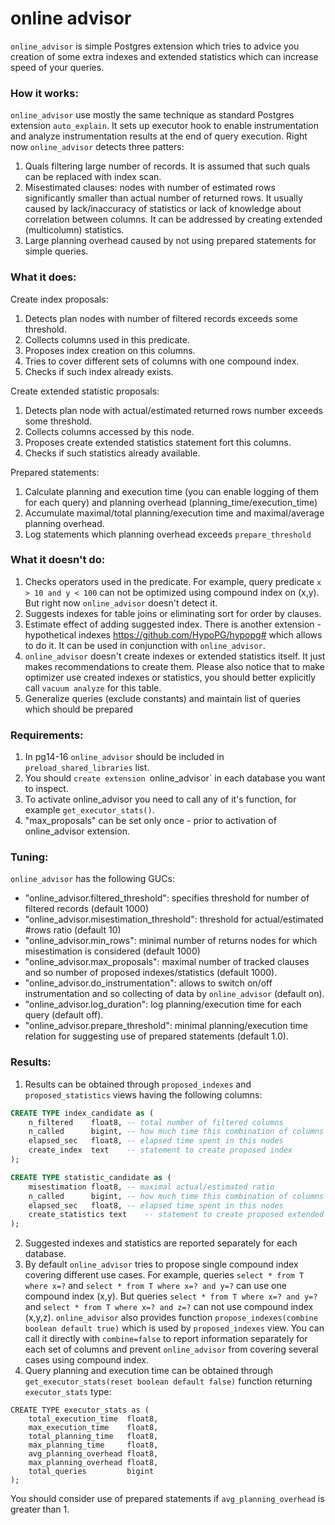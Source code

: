 # online advisor

`online_advisor` is simple Postgres extension which tries to advice you creation of some extra indexes and extended statistics
which can increase speed of your queries.

### How it works:
`online_advisor` use mostly the same technique as standard Postgres extension `auto_explain`.
It sets up executor hook to enable instrumentation and analyze instrumentation results at the end of query execution.
Right now `online_advisor` detects three patters:
1. Quals filtering large number of records. It is assumed that such quals can be replaced with index scan.
2. Misestimated clauses: nodes with number of estimated rows significantly smaller than actual number of returned rows.
It usually caused by lack/inaccuracy of statistics or lack of knowledge about correlation between columns. It can be addressed
by creating extended (multicolumn) statistics.
3. Large planning overhead caused by not using prepared statements for simple queries.

### What it does:
Create index proposals:
1. Detects plan nodes with number of filtered records exceeds some threshold.
2. Collects columns used in this predicate.
3. Proposes index creation on this columns.
4. Tries to cover different sets of columns with one compound index.
5. Checks if such index already exists.

Create extended statistic proposals:
1. Detects plan node with actual/estimated returned rows number exceeds some threshold.
2. Collects columns accessed by this node.
3. Proposes create extended statistics statement fort this columns.
4. Checks if such statistics already available.

Prepared statements:
1. Calculate planning and execution time (you can enable logging of them for each query) and planning overhead (planning_time/execution_time)
2. Accumulate maximal/total planning/execution time and maximal/average planning overhead.
3. Log statements which planning overhead exceeds `prepare_threshold`

### What it doesn't do:
1. Checks operators used in the predicate. For example, query predicate `x > 10 and y < 100` can not be optimized using compound index on (x,y). But right now `online_advisor` doesn't detect it.
2. Suggests indexes for table joins or eliminating sort for order by clauses.
3. Estimate effect of adding suggested index. There is another extension - hypothetical indexes https://github.com/HypoPG/hypopg# which allows to do it. It can be used in conjunction with `online_advisor`.
4. `online_advisor` doesn't create indexes or extended statistics itself. It just makes recommendations to create them. Please also notice that
to make optimizer use created indexes or statistics, you should better explicitly call `vacuum analyze` for this table.
4. Generalize queries (exclude constants) and maintain list of queries which should be prepared

### Requirements:
1. In pg14-16 `online_advisor` should be included in `preload_shared_libraries` list.
2. You should `create extension `online_advisor` in each database you want to inspect.
3. To activate online_advisor you need to call any of it's function, for example `get_executor_stats()`.
4. "max_proposals" can be set only once - prior to activation of online_advisor extension.

### Tuning:
`online_advisor` has the following GUCs:
- "online_advisor.filtered_threshold": specifies threshold for number of filtered records (default 1000)
- "online_advisor.misestimation_threshold": threshold for actual/estimated #rows ratio (default 10)
- "online_advisor.min_rows": minimal number of returns nodes for which misestimation is considered (default 1000)
- "online_advisor.max_proposals": maximal number of tracked clauses and so number of proposed indexes/statistics (default 1000).
- "online_advisor.do_instrumentation": allows to switch on/off instrumentation and so collecting of data by `online_advisor` (default on).
- "online_advisor.log_duration": log planning/execution time for each query (default off).
- "online_advisor.prepare_threshold": minimal planning/execution time relation for suggesting use of prepared statements (default 1.0).



### Results:
1. Results can be obtained through `proposed_indexes` and `proposed_statistics` views having the following columns:
```sql
CREATE TYPE index_candidate as (
    n_filtered    float8, -- total number of filtered columns
	n_called      bigint, -- how much time this combination of columns was used
	elapsed_sec   float8, -- elapsed time spent in this nodes
	create_index  text    -- statement to create proposed index
);

CREATE TYPE statistic_candidate as (
    misestimation float8, -- maximal actual/estimated ratio
	n_called      bigint, -- how much time this combination of columns was used
	elapsed_sec   float8, -- elapsed time spent in this nodes
	create_statistics text    -- statement to create proposed extended statistics
);

```
2. Suggested indexes and statistics are reported separately for each database.
3. By default `online_advisor` tries to propose single compound index covering different use cases.
For example, queries `select * from T where x=?` and `select * from T where x=? and y=?`
can use one compound index (x,y). But queries `select * from T where x=? and y=?` and
`select * from T where x=? and z=?` can not use compound index (x,y,z).
`online_advisor` also provides function `propose_indexes(combine boolean default true)`
which is used by `proposed_indexes` view. You can call it directly with `combine=false` to report
information separately for each set of columns and prevent `online_advisor` from
covering several cases using compound index.
4. Query planning and execution time can be obtained through `get_executor_stats(reset boolean default false)` function returning `executor_stats` type:
```
CREATE TYPE executor_stats as (
    total_execution_time  float8,
	max_execution_time    float8,
	total_planning_time   float8,
	max_planning_time     float8,
	avg_planning_overhead float8,
	max_planning_overhead float8,
	total_queries         bigint
);
```
You should consider use of prepared statements if `avg_planning_overhead` is greater than 1.



